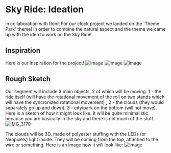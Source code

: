# Sky Ride: Ideation
in collaboration with Ronit
For our clock project we landed on the 'Theme Park' theme!
In order to combine the natural aspect and the theme we came up with the idea to work on the Sky Ride!

## Inspiration
Here is our inspiration for the project!
![image](https://github.com/lizadat/MachineLab/assets/98390904/dfb2aa12-a2d2-4be7-aec9-86206adf314c)
![image](https://github.com/lizadat/MachineLab/assets/98390904/28ca17fd-a334-474a-a3b1-9b5a1c838ced)
![image](https://github.com/lizadat/MachineLab/assets/98390904/ae815227-e664-4d3d-9c27-ad77379d8499)


## Rough Sketch
Our segment will include 3 main objects, 2 of which will be moving. 1 - the ride itself (will have the rotational movement of the roll on two stands which will have the syncronized rotational movement) , 2 - the clouds (they would separately go up and down), 3 - city/park on the bottom (will not move). Here is a sketch of how it might look like. It will be quite minimalistic because you are basically in the sky and there is not much of the stuff.
![IMG_3170](https://github.com/lizadat/MachineLab/assets/98390904/418559b1-ef0c-4f73-82b2-e3b993208e07)


The clouds will be 3D, made of polyester stuffing with the LEDs (or Neopixels) light inside. They will be coming from the top, attached to the wire or something. Here is an image how it will look like:
![image](https://github.com/lizadat/MachineLab/assets/98390904/e7a89637-7468-457e-9a52-ec802cb860ab)

